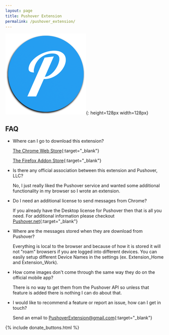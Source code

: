 ```yaml
---
layout: page
title: Pushover Extension
permalink: /pushover_extension/
---
```


![Pushover](/resources/images/pushover-icon-256.png){: height=128px width=128px}

## FAQ

- Where can I go to download this extension?

  [The Chrome Web Store](https://chrome.google.com/webstore/detail/pushover-unofficial/fcmngfmocgakhjghfmgbbhlkenccgpdh){:target="_blank"}

    [The Firefox Addon Store](https://addons.mozilla.org/addon/pushover-unofficial/){:target="_blank"}

- Is there any official association between this extension and Pushover, LLC?

  No, I just really liked the Pushover service and wanted some additional functionality in my browser so I wrote an extension.

- Do I need an additional license to send messages from Chrome?

  If you already have the Desktop license for Pushover then that is all you need. For additional information please checkout [Pushover.net](https://pushover.net/clients/desktop){:target="_blank"}

- Where are the messages stored when they are download from Pushover?

  Everything is local to the browser and because of how it is stored it will not "roam" browsers if you are logged into different devices.  You can easily setup different Device Names in the settings (ex. Extension_Home and Extension_Work).

- How come images don't come through the same way they do on the official mobile app?

  There is no way to get them from the Pushover API so unless that feature is added there is nothing I can do about that.

- I would like to recommend a feature or report an issue, how can I get in touch?

  Send an email to [PushoverExtension@gmail.com](mailto:PushoverExtension@gmail.com){:target="_blank"}


{% include donate_buttons.html %}
